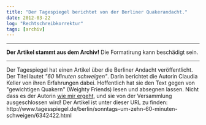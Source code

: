 ```yaml
---
title: "Der Tagespiegel berichtet von der Berliner Quakerandacht."
date: 2012-03-22
log: "Rechtschreibkorrektur"
tags: [archiv]
---
```

<hr><b>Der Artikel stammt aus dem Archiv!</b> Die Formatirung kann beschädigt sein.<hr>
<p>Der Tagespiegel hat einen Artikel über die Berliner Andacht veröffentlicht. Der Titel lautet <i>"60 Minuten schweigen"</i>. Darin berichtet die Autorin Claudia Keller von ihren Erfahrungen dabei. Hoffentlich hat sie den Text gegen von "gewichtigen Quakern" (Weighty Friends)  lesen und absegnen lassen. Nicht dass es der Autorin <a href="http://www.the-independent-friend.de/?q=node/766">wie mir ergeht</a>, und sie von der Versammlung ausgeschlossen wird! Der Artikel ist unter dieser URL zu finden: http://www.tagesspiegel.de/berlin/sonntags-um-zehn-60-minuten-schweigen/6342422.html </p>
